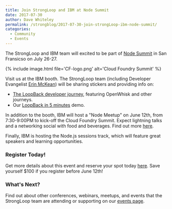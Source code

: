 ```yaml
---
title: Join StrongLoop and IBM at Node Summit
date: 2017-07-30
author: Dave Whiteley
permalink: /strongblog/2017-07-30-join-strongLoop-ibm-node-summit/
categories:
  - Community
  - Events
---
```


The StrongLoop and IBM team will excited to be part of [Node Summit](http://www.nodesummit.com/) in San Fransicso on July 26-27.

{% include image.html file='CF-logo.png' alt='Cloud Foundry Summit' %}
<!--more-->
Visit us at the IBM booth. The StrongLoop team (including Developer Evangelist [Erin McKean](https://twitter.com/emckean)) will be sharing stickers and providing info on: 

- [The LoopBack developer journey](https://developer.ibm.com/code/journeys/unlock-enterprise-data-using-apis/), featuring OpenWhisk and other journeys.
- Our [LoopBack in 5 minutes](http://developer.ibm.com/apiconnect/2017/03/09/loopback-in-5-minutes/) demo.

In addition to the booth, IBM will host a "Node Meetup" on June 12th, from 7:30-9:00PM to kick-off the Cloud Foundry Summit. Expect lightning talks and a networking social with food and beverages. Find out more [here](https://www.eventbrite.com/e/slay-the-dragons-of-a-monolith-with-nodejs-microservices-tickets-35058740637).

Finally, IBM is hosting the Node.js sessions track, which will feature great speakers and learning opportunities.


### Register Today!

Get more details about this event and reserve your spot today [here](http://www.nodesummit.com/registration/). Save yourself $100 if you register before June 12th!

### What's Next?

Find out about other conferences, webinars, meetups, and events that the StrongLoop team are attending or supporting on our [events page](https://strongloop.com/events/).
